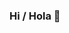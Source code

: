 ### Hi / Hola 👋

<!-- I'm Vicente, a PhD student at the [National Graphene Institute](https://www.graphene.manchester.ac.uk/ngi/about/). My research is on the characterisation and application of 2D materials (such as graphene) to polymer composites.

I've been interested in programming since leaving high school: While working as a student process engineer at [Syngenta](https://www.syngenta.co.uk/huddersfield), I used LISP to automate line reading for [P&ID CAD](https://www.autodesk.com/developer-network/platform-technologies/autocad-p-id-and-plant-3d#:~:text=AutoCAD%20P%20ID%20software%20allows,of%20isometric%2C%20and%20orthographic%20drawings.&text=Learn%20more%20about%20AutoCAD%20P%26ID,3D%20in%20the%20product%20center.) drawings, and created data visualisations in R to help with new equipment comissioning. Following that at University, I used MATLAB to model a reactor for my design project. -->


<!--
**vinceyvincey/vinceyvincey** is a ✨ _special_ ✨ repository because its `README.md` (this file) appears on your GitHub profile.

Here are some ideas to get you started:

- 🔭 I’m currently working on ...
- 🌱 I’m currently learning ...
- 👯 I’m looking to collaborate on ...
- 🤔 I’m looking for help with ...
- 💬 Ask me about ...
- 📫 How to reach me: ...
- 😄 Pronouns: ...
- ⚡ Fun fact: ...
-->
